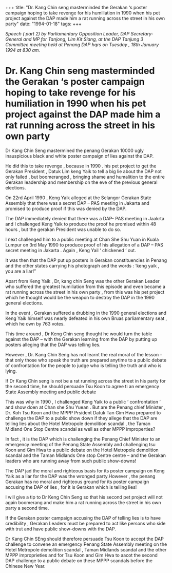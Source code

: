 +++ 
title: "Dr. Kang Chin seng masterminded the Gerakan ‘s poster campaign hoping to take revenge for his humiliation in 1990 when his pet project against the DAP made him a rat running across the street in his own party"
date: "1994-01-18"
tags:
+++

_Speech ( part 2) by Parliamentary Opposition Leader, DAP Secretary-General and MP for Tanjong, Lim Kit Siang, at the DAP Tanjung 3 Committee meeting held at Penang DAP hqrs on Tuesday , 18th January 1994 at 830 am._

# Dr. Kang Chin seng masterminded the Gerakan ‘s poster campaign hoping to take revenge for his humiliation in 1990 when his pet project against the DAP made him a rat running across the street in his own party

Dr Kang Chin Seng mastermined the penang Gerakan 10000 ugly inauspicious black and white poster campaign of lies against the DAP.</u>

He did this to take revenge , because in 1990 . his pet project to get the Gerakan President , Datuk Lim keng Yaik to tell a big lie about the DAP not only failed , but boomeranged , bringing shame and humalition to the entire Gerakan leadership and membership on the eve of the previous general elections.

On 22rd April 1990 , Keng Yaik alleged at the Selangor Gerakan State Assembly that there was a secret DAP – PAS meeting in Jakarta and promised to produce proof if this was denied by the DAP.

The DAP immediately denied that there was a DAP- PAS meeting in Jaakrta and I challenged Keng Yaik to produce the proof he promised within 48 hours , but the gerakan President was unable to do so.

I next challenged him to a public meeting at Chan She Shu Yuan in Kuala Lumpur on 3rd May 1990 to produce proof of his allegation of a DAP – PAS secret meeting in Jakarta . Again , Keng Yail ‘ chickened ‘ out.

It was then that the DAP put up posters in Gerakan constituencies in Penang and the other states carrying his photograph and the words : ‘keng yaik , you are a liar!”

Apart from Keng Yaik , Dr, kang chin Seng was the other Gerakan Leader who suffered the greatest humiliation from this episode and even became a rat running across the street in his own party , from this was his pet project which he thought would be the weapon to destroy the DAP in the 1990 general elections.

In the event , Gerakan suffered a drubbing in the 1990 general elections and Keng Yaik himself was nearly defeated in his own Bruas parliamentary seat , which he own by 763 votes.

This time around , Dr Keng Chin seng thought he would turn the table against the DAP – with the Gerakan learning from the DAP by putting up posters alleging that the DAP was telling lies.

However , Dr. Kang Chin Seng has not learnt the real moral of the lesson -  that only those who speak the truth are prepared anytime to a public debate of confrontation for the people to judge who is telling the truth and who is lying.

If Dr Kang Chin seng is not be a rat running across the street in his party for the second time, he should persuade Tsu Koon to agree ti an emergency State Assembly meeting and public debate

This was why in 1990 , I challenged Keng Yaik to a public ‘ confrontation ‘ and show doen at Chan she Shu Yuean . But are the Penang chief Minister , Dr. Koh Tsu Koon and the MPPP Prsident Datuk Tan Gim Hwa prepared to challenge the DAP to a public show down if they allege that the DAP are telling lies about the Hotel Metropole demolition scandal , the Taman Midland One Stop Centre scandal as well as other MPPP improperties?

In fact , it is the DAP which is challenging the Penang Chief Minister to an emergency meeting of the Penang State Assembly and challenging tsu Koon and Gim Hwa to a public debate on the Hotel Metropole demolition scandal and the Taman Midlands One stop Centre centre – and the Gerakan leaders who are running away from such public show-downs!

The DAP jad the moral and righteous basis for its poster campaign on Keng Yaik as a liar for the DAP was the wronged party.However , the penang Gerakan has no moral and righteous ground for its poster campaign accusing the DAP of lies , for it is Gerakan which is telling lies!

I will give a tip to Dr Keng Chin Seng so that his second pet project will not again boomerang and make him a rat running across the street in his own party a second time.

If the Gerakan poster campaign accusing the DAP of telling lies is to have credibility , Gerakan Leaders must be prepared to act like persons who side with trut and have public show-downs with the DAP.

Dr Kang Chin SEng should therefore persuade Tsu Koon to accept the DAP challenge to convene an emergency Penang State Assembly meeting on the Hotel Metropole demolition scandal , Taman Midlands scandal and the other MPPP improprieties and for Tsu Koon and Gim Hwa to aacot the second DAP challenge to a public debate on these MPPP scandals before the Chinese  New Year.
 
